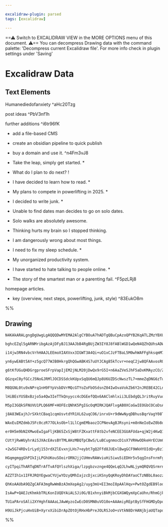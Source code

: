 ```yaml
---

excalidraw-plugin: parsed
tags: [excalidraw]

---
```

==⚠  Switch to EXCALIDRAW VIEW in the MORE OPTIONS menu of this document. ⚠== You can decompress Drawing data with the command palette: 'Decompress current Excalidraw file'. For more info check in plugin settings under 'Saving'


# Excalidraw Data
## Text Elements
Humanediedofanxiety ^aHc20Tzg

post ideas ^PbV3nf1h

further additions ^i6tr96fK

- add a file-based CMS
- create an obsidian pipeline to quick publish
- buy a domain and use it. ^n4Fm3vJ8

- Take the leap, simply get started. *
- What do I plan to do next? !
- I have decided to learn how to read. *
- My plans to compete in powerlifting in 2025. *
- I decided to write junk. *
- Unable to find dates man decides to go on solo dates.
- Solo walks are absolutely awesome.
- Thinking hurts my brain so I stopped thinking. 
- I am dangerously wrong about most things.
- I need to fix my sleep schedule. *
- My unorganized productivity system.
- I have started to hate talking to people online. *
- The story of the smartest man or a parenting fail. ^F5pzLRj8

homepage articles.
- key (overview, next steps, powerlifting, junk, style) ^83EukO8m

%%
## Drawing
```compressed-json
N4KAkARALgngDgUwgLgAQQQDwMYEMA2AlgCYBOuA7hADTgQBuCpAzoQPYB2KqATLZMzYBXUtiRoIACyhQ4zZAHoFAc0JRJQgEYA6bGwC2CgF7N6hbEcK4OCtptbErHALRY8RMpWdx8Q1TdIEfARcZgRmBShcZQUebQBWbR4aOiCEfQQOKGZuAG1wMFAwYuh4cXQoLCgU4shGFnYuNAAOPgK6plZOADlOMW4ARgBmAAYAFgH45oB2AE4B/hLCDmIs

bghcEZql5gARNMribgAzAjDFyBJ13AAJbB4RgBUjZW3IY8J8fABlWGD1wQeN4QZhQUhsADWCAA6iR1Nw2rUQWDIQhfjB/hJAVcLhBwX5JBxwjk0At2hA2HBcNg1DBBiMRrjrMpMahGeTMNxnM12Ui6WhnAMxrNcaDwVCAMJsfBsUjrADEAwQSqVwM01IhynxKylMrlEjB1mYVMCWWBFDhkgRIwG2mm8VmzQGQptQwAbNNESVJAhCMppAj4qKEAgj

i14jw3RN4vbcVrhHAAJLEEmoXIAXVxx3IGWT3A4Qi+uO1xCJzFTBaL5M0whWAFFghksqmM7ihHBiLhDoNpmMhtNpm6hjxZqMReSiBwIfnC/hcTLsFCw6hTvhzuTjpwoN9CEZyg8s1uAGK4fSffmoIPkyqYaoSG5CfTWUOEUNsU4cTCv2DA8gUR5VOsD5PkSjhvh+X4ID+uI3lAACCRDKE06DBMc1S4vUUDmAQCF+sh0CUsCehZLgyxMHmaCVnO5K

yn6ywEABt5AY+z5gcQ77WJB0HkrgQhQGwABK4S7uUYJCAg85kTcvr+neqC2jw8QFAAvosRQlLAiDrLBwL1F0yGtBhnSNL0HD9KSHoelM8RuuOSLLKsnISLgAzAoQewHKGJxnBJ5JXBIAAKmgAGpDBwxwDFaWafD8fzlCC0o4uSYqorCxDwmgXoCCiULoqyCVAsWwj+mWqZkkilLUrS9K8iUzKsrVkBObwNm4hegrzKKOUILqsoKiqypILi6qLvGQ

g6tKfUGuQHDGrgproeSFrpVapIjEM2jNLM20jDwQx9rG5I+n6AaZVeSJhF5aDxKMAyzCO/ZxviSYpnkmYbjmCAUagVFFeNpbEjOVZIjW/0NukmTZG9bYdl2V3yb2QxbYpzRjG6I6SVOQPUUiC5Lt5a6+Uim5ZDue7WoeWQnme+AXudGmARIcBsKCqAkCEOTFpQjFyRAzOs+zoTArBuFIesqGLUimHYfgov4fxcBEVupFEqQ32/TRpB0RwDGM+g/N

QGzqxC0yfGCcJ5NoGJRMlJOCDSSdckKUpxSqQU6mQJp8U6UZDScNwszTL7+mmeZqDNG6zTuoHj1+SsazOckuLufswTdmgq7rvZy4QIQbpgrMbrHAA0sCHxfHl8XYkcXXijCloIrXqKVwCiU1+S+IlYDpK4pVNI/mtjUbBwLLlEPzXODwYz05AF5DylkqTfq6CKoNqrDRqY0TXq2kzXNC3mg3pLTCM2gDHMqMMjMW0jOjuLHbJgbBvDAwjIX5/TyM

M8QGNL0tu9xNPrq1nH9FYpVsbDVrMQcGTYoZoFbOSdsnZ04IwOvaVokZb6Y2nJREBE42CLnhpnG27wtxk33EPEmUBqbnm4N/HSEhjgiHUEwVAuBiCOCwpwTmHduZ6wgEw0gLDSBsI4WoRoPCkQi0QvhCWukmBYXcHLbShFcTESiGRNWy4NYVS1v4XWTFGHMJ9CI9hnCJHAl4vxISrBLaoGtpje2MlTrySSC7MAbtige1KFpA0gFg6NEGBHAJPQ+j

lHiBEsYUSBxBzjo5a4Qw3IeTTkQnyycc4cDGEefQQx6AAClmhlxii3LEbdgQL3ritRuyVuolPQNXX8xVCTd3kr3Kk/cLyvyHvVMeuIJ5TzdG1bgQxyolAqb1ZeEBV4DTVJvEsEzd5GhNJDQ+VS0BjB4M0bQQ5ZhTF7Ltfa/Zv4PxcYdC6IZlzNHiGML+l87IlF/smf+WYgHaLwUiEs4DcHAxKKDesjZIbPMQbDFBH9+zoJ5K/b+k4cE/XebbAh+M

M5pI3GQkSFNUVU1PLQ66MF+HOFEcQNhK5PgIGcOqMIRKJQAFlvgAB0XCoGwIEOGbCOCoDsA4JwqA4CEEQHbexbBUAAEchDmAhDyrQRBmCSAZQSzQQgYDEvYk+ZYbKiVCDCGzKA2hfx8MMegAlZjiXlzJRS0MqAaX0sZcykIlQ2UcvsCQblvL+VkUFSKsVi5JWaGlbKxlCqlW4FQCqlW6rUCaoQNq3VeLbzKIkHI32iicIyJUYrNRytNHAJ+ZAWi+

j8A83WEajhJrSXktCBaq1cqmUsvtdYR1XL62uqCO6/inrxU+r9dWwNyqDBhusBqrVagY08TNjY9FVtSDiUcQ7R+pI3EqTUteMo2l/Hkj0oEtajoQkcFDuUV+kd+x7UDsneOzUNhjCSanKCqTCbpPWEeeIcAjAABkBIACtCnRQrnFVuhUal1zShlXgTdcq/tKf+j5TSvmtJou06qg8mQjwan0wMYwhkCgGG6ee3UFkSGmYNWZo15lL0WbNZZZpcTL

WAxEuIMZdmbJ5Fc0czR77OLksOb+l1LlCgmEMbaozICPNevAgBJRsyni+m8nNeIoEwZ0b8qBMDAXQ2Bcgl+vY+xDCGDGIcr9sEQPwYQ5cxDKbbgnbwShx5sW0zobG3mBLHi4ChPYn0qBgi4DgNQVArB9A+CVcoKCPmohCNDNoVAAAqat0JJBdhDUKxMPL8D1rbexH6VQAD8qAACE1bEuxcYCGhANJVhErbR50g7LJBsAoB6llxBwtRcZdSpVPgjQ

er0H5m9bN2XMwoEwIgaFljKB65ZxSjW8tFZKxattFAtb2vfeNCEE3GUAFUda+qjW2j4KwQ1w2YKgECU32YHbbcoIVnAfOTT25UZg2hq3fGuxQAgEIDvzSjbgew0o+JBCDf1wQGR7uMseJIZYEJhuoA0EIg7+glWaHIGqwQqBEugkpIgMroOpzDfC5N08e2R5MGEMwWmqA5ucBG594Qht9As0NuoYbd3JtEhm0Kj4mBDtKuJyGOAPnsA+mIIWBAK2

CUtYjRwWUyhrAiSJXAcEAvsBYTMLAHzMBQTpCBwS/LuBCugnmocD1sX7VRHwODkeHrECUmCByjgdtheoBB1G1HpAlXvlc47p8oXWZHdlMSijWEzenE+COj5+qHP2+c1ttzHmvM+cIH5kngXDa69Cw1yL0XDfxeR0llLQq0tElvFl3LjKteFdWNNsrQqKtVZq3VkIqemsi9a8l2aHWDCIHtWqvrA3CBDbN2qh4420/F+O6Vj1c21BRsW1OO363PtW

+2w5G74RDv1rLydj153rdXZlEvxnjLHs7+eybt7gQ2Ffd8JUEnlBwgGCF9WkHYOIdQ+yBz1A8Ow1I5RwrdHrnH8jxx8Pnjp2ATviMTkqmTmbpTnxIdrTr/iPHvpruliziSuzrDj5sEAgDzswHzqGILnbqLuNBLlLnuDLnLkIAroQErpzqrpUPoBrlngVo7iFvrm2oblti9hDm2hbj4FGpwLbkPo5m5k7i7scG7j5h7rdtTvWj7sGn7hDoHvgMHgz

HGqmgmggGhPIkIjLPGhUKouSOoirORNJjjCUHmvRAWviuHi5iwu5iEDHr5v5qgInsFnrmFgIagDFnFmlolm1uyqlkKvnlAIXpNowSPsgVXpDjXm2vVvgU3u1m2p1u3lGp3jVt3r3iNv3rtIkO4YlmvqPrNvNpPktjPhtvPqzovupjDqvsVuvmdhduyoCLnvtvQQfkKkfq9mwqfp9oCD9lfv9rfvQQ/ljmbs/jDnDgjg0QlsFmjjNpjqbsoAAYgUA

cyITpqiThARTqDNTrAfTvAfQYlszhXiga/lzpgbzvznge4QQeLqQJLhwNLjymQRQVQSrmrnQSEdrkwa4UcWwfYhwWblwQgJbrwTbmRHbg7tMc7hyqITYcwBIeEFIeyjITyu9lkPIaRIoZYmOhbKJFOiQhAHbLOi4s7Iuu7Mur4hUGulLMZP7KSBjOujSbumEtwBsiML2AMJsrEvZGetcPEFep5CZiitnOsFHHWEIBCAAPLND6BFI/oYhVxlKgaVL

AZZTIh1x1IFRJRQYEgwaCYUjwYDzyQMhIajzcDjxciKSnyQqKRoyDhDAYaoCTzNBbL0aozzBRwRKzDoYAaoh4YrwMgBlbAbzEZQJ+nQB7x+6rI0YcnaATBelenow3x3xHTsZ0LzwXKDCcn7RYbTD2nkjCZAqAKSbZomGQCfItIKaQB/LQIArNiqZIhIJwzLhgpzCDg8C5k3QGbfKlkEmIq3pZziZop2IHiYrUI2Z0z2brDVYZBUiBadGKLBAIGoB

QhKoAAUbA9QZgCAFA3mgRwWmBzA3mXepAg2/uyg3mU+EI3moI8pAAlHqv+PwtOZgdEB9lodgIufQSuagOuZua+DuelrePuXIEeakSeT3meReUtteXFPefZjoQSeoZLCUNLEoqoboemvoZmqrCWb3HouYYWhIM+bOW+QueEF+QgGuRuUwFuQBXuWriBTymBaecNlBVODBXeVidYjidwA4hOFJKmfOopCpOAAAhsHAHAL8HDNwOpNAD6BkOsJ2KQNO

IsAwP+QAEJzKhmkbTRLKonIUQDYAiALSJi0G/B1xhnyiBkMjbCGXGWQymXpCaUhn/RhmGjkb6W2VGWkAmW0FHjFLgb1KKkFB2U+UOVmXdRAarQgYhXeW+XpDmXNyBWantwlBxXhXpACTQYtKjKhXxX6ASkGmdLGmxX2VZCOX6BHjWY0wTmlVhXlV+VDkUKqXpUNXpA8wIWJp1X5VSVCJwQ+U1Y+jsKGZpVlVQAVV1grD9XggUBDU5zzQzVeVjUVX

TU1aPAroSAli2XYHghfAAAaLJAwWyzoIwEcD0SMN0uVO10o+AAAmiyREptBySfFHGMDyDpqxiFUYGwAYDJeugQOJIMKSaNfVeNbQVlf9DBrJv9LZVqCQOQhig8lrMQL8JgXZiFXDcQNSmwKsJNXPv2TbD/MjX6d4updKDnLceqKuTwOfN5jTUHLwLTWyAkHBeSEJMoIWPNOsJTbgNTaMHTfzbwILafPEPecDZAK1duN1IVVwrNCNe8J9EJPHFrCP

H9UiJkPjcuHxUiB+XyrxXibiDrApZOtOjRHxHbPreJOLRSJoO+sVtkN8DrHANjbjaUQTapdSIrggI8D9fgGrRpBtfUmkBQf7GopqvxPoOtRSZWb2cZgTAOZAMlqCHBM8d7b7djCJR4vwAIqSqmMAMpCAMpEAA===
```
%%
